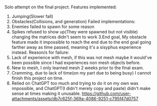 Solo attempt on the final project.
Features implemented:
1. Jumping(Slower fall)
2. Obstacles(Collisions, and generation)
Failed implementations:
1. Enemies failed to spawn for some reason
2. Spikes refused to show up(They were spawned but not visible) changing the matrices didn't seem to work
3.End goal, My obstacle feature made it impossible to reach the end due to the end goal going farther away as time passed, meaning it's a sisyphus experience instead.
Reason/s for failure:
1. Lack of experience with mesh, if this was not mesh maybe it would've been possible since I had experiences non mesh objects before.
2. New to mesh, I only learned mesh 2 weeks prior to the final exam.
3. Cramming, due to lack of time(on my part due to being busy) I cannot finish this project on time.
4. Relied on ChatGPT too much and trying to do it on my own was impossible, and ChatGPT(I didn't merely copy and paste) didn't make sense at times making it unusable.
https://github.com/user-attachments/assets/db7c625f-369a-4086-9251-c795f47d0757

